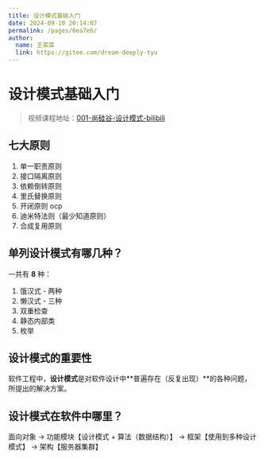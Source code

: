```yaml
---
title: 设计模式基础入门
date: 2024-09-10 20:14:07
permalink: /pages/6ea7eb/
author: 
  name: 王菜菜
  link: https://gitee.com/dream-deeply-tyu
---
```

# 设计模式基础入门

> 视频课程地址：[001-尚硅谷-设计模式-bilibili](https://www.bilibili.com/video/BV1G4411c7N4?p=1&vd_source=d130139a92227a66fb558961b98507cb)

## 七大原则

1. 单一职责原则
2. 接口隔离原则
3. 依赖倒转原则
4. 里氏替换原则
5. 开闭原则 ocp
6. 迪米特法则（最少知道原则）
7. 合成复用原则



## 单列设计模式有哪几种？

一共有 **8** 种：

1. 饿汉式 - 两种
2. 懒汉式 - 三种
3. 双重检查
4. 静态内部类
5. 枚举



## 设计模式的重要性

软件工程中，**设计模式**是对软件设计中**普遍存在（反复出现）**的各种问题，所提出的解决方案。



## 设计模式在软件中哪里？

面向对象 -> 功能模块【设计模式 + 算法（数据结构）】 -> 框架【使用到多种设计模式】 -> 架构【服务器集群】